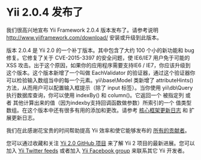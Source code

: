 # Yii 2.0.4 发布了 #

我们很高兴地宣布 Yii Framework 2.0.4 版本发布了。请参考说明 http://www.yiiframework.com/download/ 安装或升级到此版本。

版本 2.0.4 是 Yii 2.0 的一个补丁版本。其中包含了大约 100 个小的新功能和 bug 修复。它修复了关于 CVE-2015-3397 的安全问题，使 IE6/IE7 用户免于可能的 XSS 攻击。出于这个原因，如果你的应用程序需要支持IE6 / IE7，你应该升级到这个版本。这个版本新增了一个叫做 EachValidator 的验证器，通过这个验证器你可以检验输入数组当中的每一个元素。yii\base\Model 类新增了 attributeHints()  方法，从而用户可以配置输入框提示（除了 input 标签）。当你使用 yii\db\Query 执行数据库查询，你可以使用 indexBy() 和 column()。它返回一个 被指定列 或者 其他计算出来的值（因为indexby支持回调函数做参数）所索引的一个 值类型数组。在这个版本中还有很多有用的添加和更改。请参考 [核心框架更新日志](https://github.com/yiisoft/yii2/blob/2.0.4/framework/CHANGELOG.md) 和 扩展更新日志。

我们在此感谢花宝贵的时间帮助提高 Yii 效率和使它能够发布的 [所有的贡献者](https://github.com/yiisoft/yii2/graphs/contributors)。

您可以通过收藏和关注 [Yii 2.0 GitHub 项目](https://github.com/yiisoft/yii2) 来了解 Yii 2 项目的最新进展。您可以加入 [Yii Twitter feeds](https://twitter.com/yiiframework) 或者加入 [Yii Facebook group](https://www.facebook.com/groups/yiitalk/) 来联系其它 Yii 开发者。
